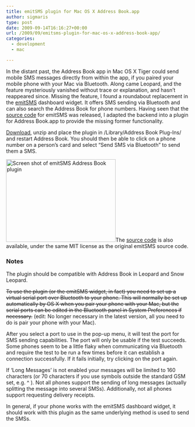 ```yaml
---
title: emitSMS plugin for Mac OS X Address Book.app
author: sigmaris
type: post
date: 2009-09-14T16:16:27+00:00
url: /2009/09/emitsms-plugin-for-mac-os-x-address-book-app/
categories:
  - development
  - mac

---
```

In the distant past, the Address Book app in Mac OS X Tiger could send mobile SMS messages directly from within the app, if you paired your mobile phone with your Mac via Bluetooth. Along came Leopard, and the feature mysteriously vanished without trace or explanation, and hasn&#8217;t reappeared since. Missing the feature, I found a roundabout replacement in the [emitSMS][1] dashboard widget. It offers SMS sending via Bluetooth and can also search the Address Book for phone numbers. Having seen that the [source code][2] for emitSMS was released, I adapted the backend into a plugin for Address Book.app to provide the missing former functionality.<!--more-->

[Download][3], unzip and place the plugin in /Library/Address Book Plug-Ins/ and restart Address Book. You should then be able to click on a phone number on a person&#8217;s card and select &#8220;Send SMS via Bluetooth&#8221; to send them a SMS.

[<img class="aligncenter size-medium wp-image-44" title="Screen shot of emitSMS Address Book plugin" src="/blog/uploads/2009/09/Screen-shot-2009-09-14-at-16.05.47-300x226.png" alt="Screen shot of emitSMS Address Book plugin" width="300" height="226" srcset="/blog/uploads/2009/09/Screen-shot-2009-09-14-at-16.05.47-300x226.png 300w, /blog/uploads/2009/09/Screen-shot-2009-09-14-at-16.05.47.png 994w" sizes="(max-width: 300px) 100vw, 300px" />][4]The <a title="emitSMS Address Book plugin source code" href="https://github.com/sigmaris/AddressBookSMS" target="_blank">source code</a> is also available, under the same MIT license as the original emitSMS source code.

### Notes

The plugin should be compatible with Address Book in Leopard and Snow Leopard.

<span style="text-decoration: line-through;">To use the plugin (or the emitSMS widget, in fact) you need to set up a virtual serial port over Bluetooth to your phone. This will normally be set up automatically by OS X when you pair your phone with your Mac, but the serial ports can be edited in the Bluetooth panel in System Preferences if necessary.</span> (edit: No longer necessary in the latest version, all you need to do is pair your phone with your Mac).

After you select a port to use in the pop-up menu, it will test the port for SMS sending capabilities. The port will only be usable if the test succeeds. Some phones seem to be a little flaky when communicating via Bluetooth and require the test to be run a few times before it can establish a connection successfully. If it fails initially, try clicking on the port again.

If &#8216;Long Messages&#8217; is not enabled your messages will be limited to 160 characters (or 70 characters if you use symbols outside the standard GSM set, e.g. ^ ). Not all phones support the sending of long messages (actually splitting the message into several SMSs). Additionally, not all phones support requesting delivery receipts.

In general, if your phone works with the emitSMS dashboard widget, it should work with this plugin as the same underlying method is used to send the SMSs.

 [1]: http://algoritmer.dk/widget/ "emitSMS widget homepage"
 [2]: http://algoritmer.dk/widget/develop.php "emitSMS development page"
 [3]: /files/emitSMSAddressBookPlugin.bundle.zip "emitSMS Address Book plugin binary"
 [4]: /blog/uploads/2009/09/Screen-shot-2009-09-14-at-16.05.47.png
